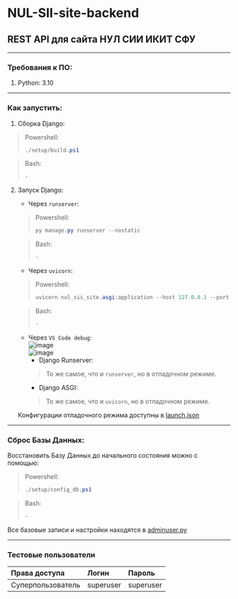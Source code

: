 # NUL-SII-site-backend
## REST API для сайта НУЛ СИИ ИКИТ СФУ
***
### Требования к ПО:
1. Python: 3.10
***
### Как запустить:
1. Сборка Django:
> Powershell:
> ```powershell
> ./setup/build.ps1
> ```

> Bash:
> ```bash
> -
> ```
2. Запуск Django:
    * Через ```runserver```:
    >Powershell:
    >```powershell
    >py manage.py runserver --nostatic
    >```
    
    >Bash:
    >```bash
    >-
    >```
    * Через ```uvicorn```:
    >Powershell:
    >```powershell
    >uvicorn nul_sii_site.asgi:application --host 127.0.0.1 --port 8800 --reload --log-level info
    >```
    
    >Bash:
    >```bash
    >-
    >```
    * Через ```VS Code debug```:\
    ![image](https://github.com/hentaibaka/handwriting-recognition-service-backend/assets/61946499/a8d5754a-68c6-4f5b-a1f0-e5912240634a)\
    ![image](https://github.com/hentaibaka/handwriting-recognition-service-backend/assets/61946499/e39a1df1-6fa0-4678-850f-422394fcabf3)
      * Django Runserver:
      > То же самое, что и ```runserver```, но в отладочном режиме.
      * Django ASGI:
      > То же самое, что и ```uvicorn```, но в отладочном режиме.

    Конфигурации отладочного режима доступны в [launch.json](.vscode/launch.json)
***
### Сброс Базы Данных:
Восстановить Базу Данных до начального состояния можно с помощью:
> Powershell:
> ```powershell
> ./setup/config_db.ps1
> ```

> Bash:
> ```bash
> -
> ```

Все базовые записи и настройки находятся в [adminuser.py](setup/adminuser.py)
***
### Тестовые пользователи
| Права доступа | Логин | Пароль |
| :-| :- | :- |
| Суперпользователь | superuser | superuser |
